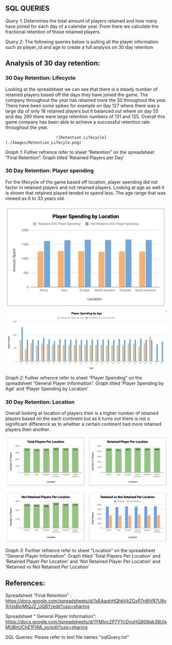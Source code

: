 

## SQL QUERIES
*Query 1*: Determines the total amount of players retained and how many have joined for each day of a calendar year. From there we calculate the fractional retention of those retained players. 

*Query 2*: The following queries below is pulling all the player information such as player_id and age to create a full analysis on 30 day retention


## Analysis of 30 day retention:

### 30 Day Retention: Lifecycle

Looking at the spreadsheet we can see that there is a steady number of retained players based off the days they have joined the game. The company throughout the year has retained more the 50 throughout the year. There have been some spikes for example on day 127 where there was a large dip of only 18 retained players but it balanced out where on day 55 and day 290 there were large retention numbers of 131 and 125. Overall this game company has been able to achieve a successful retention rate throughout the year. 

                          ![Retention Lifecycle](./Images/Retention_Lifecyle.png)

*Graph 1*: Futher refrence refer to sheet “Retention” on the spreadsheet “Final Retention”. Graph titled ‘Retained Players per Day’


### 30 Day Retention: Player spending

For the lifecycle of the game based off location, player spending did not factor in retained players and not retained players. Looking at age as well it is shown that retained played tended to spend less. The age range that was viewed as 6 to 33 years old.

![Retention player spending by location](./Images/playerSpending_location.png)
![Retention player spending by age](./Images/playerSpending_age.png)

*Graph 2*: Futher refrence refer to sheet “Player Spending” on the spreadsheet “General Player Information”. Graph titled ‘Player Spending by Age’ and ‘Player Spending by Location’


### 30 Day Retention: Location

Overall looking at location of players their is a higher number of retained players based on the each continent but as it turns out there is not a significant difference as to whether a certain continent had more retained players then another. 

![Retention based off location](./Images/Retention_location.png)

*Graph 3*: Further refrence refer to sheet “Location” on the spreadsheet “General Player Information”. Graph titled ‘Total Players Per Location’ and ‘Retained Player Per Location’  and ‘Not Retained Player Per Location’ and ‘Retained vs Not Retained Per Location’

## References: 
Spreadsheet “Final Retention” : https://docs.google.com/spreadsheets/d/1sEAaqhHQhbVkZGxR7n8lVR7U8vXrUsBzjMlQJZ_UQBY/edit?usp=sharing

Spreadsheet “ General Player Information”: https://docs.google.com/spreadsheets/d/1YMIoc2P7YYcDyuHQ809qk38UjsMUBnUChE1FllMi_yo/edit?usp=sharing

SQL Queries: Please refer to text file names "sqlQuery.txt"
